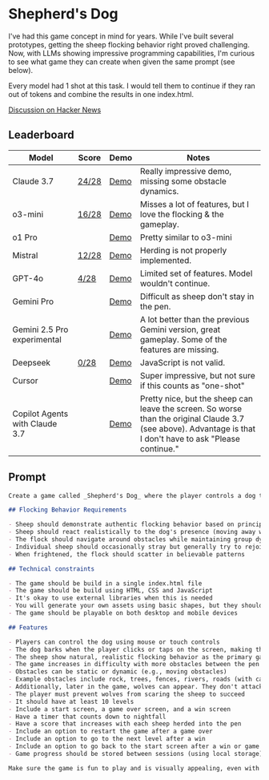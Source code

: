 # Shepherd's Dog

I've had this game concept in mind for years. While I've built several prototypes, getting the sheep flocking behavior right proved challenging. Now, with LLMs showing impressive programming capabilities, I'm curious to see what game they can create when given the same prompt (see below).

Every model had 1 shot at this task. I would tell them to continue if they ran out of tokens and combine the results in one index.html.

[Discussion on Hacker News](https://news.ycombinator.com/item?id=43298945)

## Leaderboard

| Model                          | Score                           | Demo                                                                                               | Notes                                                                                                                                                        |
| ------------------------------ | ------------------------------- | -------------------------------------------------------------------------------------------------- | ------------------------------------------------------------------------------------------------------------------------------------------------------------ |
| Claude 3.7                     | [24/28](./claude-3.7/README.md) | [Demo](https://vnglst.github.io/when-ai-fails/shepards-dog/claude-3.7/index.html)                  | Really impressive demo, missing some obstacle dynamics.                                                                                                      |
| o3-mini                        | [16/28](./o3-mini/README.md)    | [Demo](https://vnglst.github.io/when-ai-fails/shepards-dog/o3-mini/index.html)                     | Misses a lot of features, but I love the flocking & the gameplay.                                                                                            |
| o1 Pro                         |                                 | [Demo](https://vnglst.github.io/when-ai-fails/shepards-dog/o1-pro/index.html)                      | Pretty similar to o3-mini                                                                                                                                    |
| Mistral                        | [12/28](./mistral/README.md)    | [Demo](https://vnglst.github.io/when-ai-fails/shepards-dog/mistral/index.html)                     | Herding is not properly implemented.                                                                                                                         |
| GPT-4o                         | [4/28](./gpt-4o/README.md)      | [Demo](https://vnglst.github.io/when-ai-fails/shepards-dog/gpt-4o/index.html)                      | Limited set of features. Model wouldn't continue.                                                                                                            |
| Gemini Pro                     |                                 | [Demo](https://vnglst.github.io/when-ai-fails/shepards-dog/gemini-pro/index.html)                  | Difficult as sheep don't stay in the pen.                                                                                                                    |
| Gemini 2.5 Pro experimental    |                                 | [Demo](https://vnglst.github.io/when-ai-fails/shepards-dog/gemini-2.5-pro-experimental/index.html) | A lot better than the previous Gemini version, great gameplay. Some of the features are missing.                                                             |
| Deepseek                       | [0/28](./deepseek/README.md)    | [Demo](https://vnglst.github.io/when-ai-fails/shepards-dog/deepseek/index.html)                    | JavaScript is not valid.                                                                                                                                     |
| Cursor                         |                                 | [Demo](https://vnglst.github.io/when-ai-fails/shepards-dog/cursor/index.html)                      | Super impressive, but not sure if this counts as "one-shot"                                                                                                  |
| Copilot Agents with Claude 3.7 |                                 | [Demo](https://vnglst.github.io/when-ai-fails/shepards-dog/copilot-agents-claude-3.7/index.html)   | Pretty nice, but the sheep can leave the screen. So worse than the original Claude 3.7 (see above). Advantage is that I don't have to ask "Please continue." |

## Prompt

```markdown
Create a game called _Shepherd's Dog_ where the player controls a dog to herd sheep into a pen. The core gameplay mechanic and what makes this game stand out is the realistic flocking behavior of the sheep - they should move as a cohesive group, follow each other, and react naturally to the dog and obstacles. The player moves the dog using mouse or touch controls and herds the sheep into a pen. The player can bark by clicking/tapping on the screen to make the sheep move faster. To complete each level, the player must herd at least 80% of the sheep (e.g., 40 out of 50 sheep) into the pen before nightfall. The difficulty increases as the game progresses through more obstacles between the starting position of the sheep and the pen.

## Flocking Behavior Requirements

- Sheep should demonstrate authentic flocking behavior based on principles like separation, alignment, and cohesion
- Sheep should react realistically to the dog's presence (moving away while staying in a group)
- The flock should navigate around obstacles while maintaining group dynamics
- Individual sheep should occasionally stray but generally try to rejoin the flock
- When frightened, the flock should scatter in believable patterns

## Technical constraints

- The game should be build in a single index.html file
- The game should be build using HTML, CSS and JavaScript
- It's okay to use external libraries when this is needed
- You will generate your own assets using basic shapes, but they should be recognizable (e.g., triangles for sheep, circles for the dog)
- The game should be playable on both desktop and mobile devices

## Features

- Players can control the dog using mouse or touch controls
- The dog barks when the player clicks or taps on the screen, making the sheep move faster
- The sheep show natural, realistic flocking behavior as the primary gameplay element
- The game increases in difficulty with more obstacles between the pen and the starting position of the sheep herd
- Obstacles can be static or dynamic (e.g., moving obstacles)
- Example obstacles include rock, trees, fences, rivers, roads (with cars), etc.
- Additionally, later in the game, wolves can appear. They don't attack until nightfall, but they scare sheep and can cause the herd to completely disperse
- The player must prevent wolves from scaring the sheep to succeed
- It should have at least 10 levels
- Include a start screen, a game over screen, and a win screen
- Have a timer that counts down to nightfall
- Have a score that increases with each sheep herded into the pen
- Include an option to restart the game after a game over
- Include an option to go to the next level after a win
- Include an option to go back to the start screen after a win or game over
- Game progress should be stored between sessions (using local storage)

Make sure the game is fun to play and is visually appealing, even with simple shapes. The realistic flocking behavior should be the standout feature that makes the game engaging and distinctive.
```
